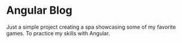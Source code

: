 # Angular Blog

Just a simple project creating a spa showcasing some of my favorite games. To practice my skills with Angular.


